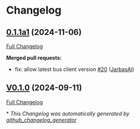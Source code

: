 # Changelog

## [0.1.1a1](https://github.com/OpenVoiceOS/ovos-PHAL-plugin-connectivity-events/tree/0.1.1a1) (2024-11-06)

[Full Changelog](https://github.com/OpenVoiceOS/ovos-PHAL-plugin-connectivity-events/compare/V0.1.0...0.1.1a1)

**Merged pull requests:**

- fix: allow latest bus client version [\#20](https://github.com/OpenVoiceOS/ovos-PHAL-plugin-connectivity-events/pull/20) ([JarbasAl](https://github.com/JarbasAl))

## [V0.1.0](https://github.com/OpenVoiceOS/ovos-PHAL-plugin-connectivity-events/tree/V0.1.0) (2024-09-11)

[Full Changelog](https://github.com/OpenVoiceOS/ovos-PHAL-plugin-connectivity-events/compare/0.1.0...V0.1.0)



\* *This Changelog was automatically generated by [github_changelog_generator](https://github.com/github-changelog-generator/github-changelog-generator)*
